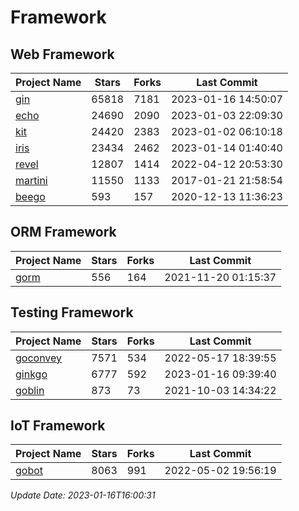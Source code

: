 # Framework

## Web Framework
| Project Name | Stars | Forks | Last Commit |
| ------------ | ----- | ----- | ----------- |
| [gin](https://github.com/gin-gonic/gin) | 65818 | 7181 | 2023-01-16 14:50:07 |
| [echo](https://github.com/labstack/echo) | 24690 | 2090 | 2023-01-03 22:09:30 |
| [kit](https://github.com/go-kit/kit) | 24420 | 2383 | 2023-01-02 06:10:18 |
| [iris](https://github.com/kataras/iris) | 23434 | 2462 | 2023-01-14 01:40:40 |
| [revel](https://github.com/revel/revel) | 12807 | 1414 | 2022-04-12 20:53:30 |
| [martini](https://github.com/go-martini/martini) | 11550 | 1133 | 2017-01-21 21:58:54 |
| [beego](https://github.com/astaxie/beego) | 593 | 157 | 2020-12-13 11:36:23 |

## ORM Framework
| Project Name | Stars | Forks | Last Commit |
| ------------ | ----- | ----- | ----------- |
| [gorm](https://github.com/jinzhu/gorm) | 556 | 164 | 2021-11-20 01:15:37 |

## Testing Framework
| Project Name | Stars | Forks | Last Commit |
| ------------ | ----- | ----- | ----------- |
| [goconvey](https://github.com/smartystreets/goconvey) | 7571 | 534 | 2022-05-17 18:39:55 |
| [ginkgo](https://github.com/onsi/ginkgo) | 6777 | 592 | 2023-01-16 09:39:40 |
| [goblin](https://github.com/franela/goblin) | 873 | 73 | 2021-10-03 14:34:22 |

## IoT Framework
| Project Name | Stars | Forks | Last Commit |
| ------------ | ----- | ----- | ----------- |
| [gobot](https://github.com/hybridgroup/gobot) | 8063 | 991 | 2022-05-02 19:56:19 |

*Update Date: 2023-01-16T16:00:31*